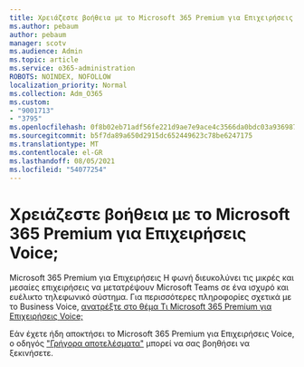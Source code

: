 ```yaml
---
title: Χρειάζεστε βοήθεια με το Microsoft 365 Premium για Επιχειρήσεις Voice;
ms.author: pebaum
author: pebaum
manager: scotv
ms.audience: Admin
ms.topic: article
ms.service: o365-administration
ROBOTS: NOINDEX, NOFOLLOW
localization_priority: Normal
ms.collection: Adm_O365
ms.custom:
- "9001713"
- "3795"
ms.openlocfilehash: 0f8b02eb71adf56fe221d9ae7e9ace4c3566da0bdc03a93698746e938a36a283
ms.sourcegitcommit: b5f7da89a650d2915dc652449623c78be6247175
ms.translationtype: MT
ms.contentlocale: el-GR
ms.lasthandoff: 08/05/2021
ms.locfileid: "54077254"
---
```

# <a name="need-help-with-microsoft-365-business-premium-voice"></a>Χρειάζεστε βοήθεια με το Microsoft 365 Premium για Επιχειρήσεις Voice;

Microsoft 365 Premium για Επιχειρήσεις Η φωνή διευκολύνει τις μικρές και μεσαίες επιχειρήσεις να μετατρέψουν Microsoft Teams σε ένα ισχυρό και ευέλικτο τηλεφωνικό σύστημα. Για περισσότερες πληροφορίες σχετικά με το Business Voice, [ανατρέξτε στο θέμα Τι Microsoft 365 Premium για Επιχειρήσεις Voice;](https://docs.microsoft.com/microsoftteams/business-voice/whats-business-voice)

Εάν έχετε ήδη αποκτήσει το Microsoft 365 Premium για Επιχειρήσεις Voice, ο οδηγός ["Γρήγορα αποτελέσματα"](https://docs.microsoft.com/microsoftteams/business-voice/use-getting-started-wizard) μπορεί να σας βοηθήσει να ξεκινήσετε. 
